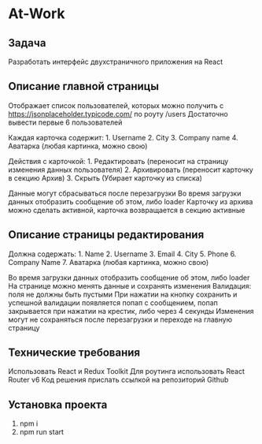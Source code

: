 # At-Work

## Задача 
Разработать интерфейс двухстраничного приложения на React

## Описание главной страницы
  Отображает список пользователей, которых можно получить с https://jsonplaceholder.typicode.com/ по роуту /users
  Достаточно вывести первые 6 пользователей

  Каждая карточка содержит:
    1. Username
    2. City
    3. Company name
    4. Аватарка (любая картинка, можно свою)

  Действия с карточкой:
    1. Редактировать (переносит на страницу изменения данных пользователя)
    2. Архивировать (переносит карточку в секцию Архив)
    3. Скрыть (Убирает карточку из списка)
  
  Данные могут сбрасываться после перезагрузки
  Во время загрузки данных отобразить сообщение об этом, либо loader
  Карточку из архива можно сделать активной, карточка возвращается в секцию активные

## Описание страницы редактирования
  Должна содержать:
    1. Name
    2. Username
    3. Email
    4. City
    5. Phone
    6. Company Name
    7. Аватарка (любая картинка, можно свою)

  Во время загрузки данных отобразить сообщение об этом, либо loader
  На странице можно менять данные и сохранять изменения
  Валидация: поля не должны быть пустыми
  При нажатии на кнопку сохранить и успешной валидации появляется попап с сообщением, попап закрывается при нажатии на крестик, либо через 4 секунды
  Изменения могут не сохраняться после перезагрузки и переходе на главную страницу

## Технические требования
Использовать React и Redux Toolkit
Для роутинга использовать React Router v6
Код решения прислать ссылкой на репозиторий Github

## Установка проекта
1. npm i
2. npm run start
